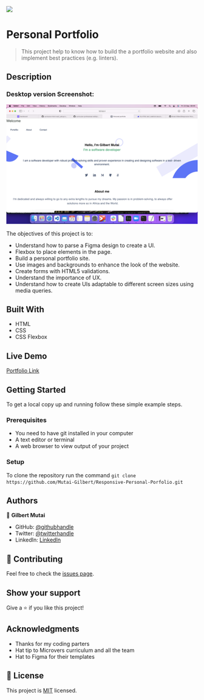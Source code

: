 ![](https://img.shields.io/badge/Microverse-blueviolet)

# Personal Portfolio

> This project help to know how to build the a portfolio website and also implement best practices (e.g. linters).

## Description


### Desktop version Screenshot:

![screenshot](/media/personal-portfolio.png)

The objectives of this project is to:

- Understand how to parse a Figma design to create a UI.
- Flexbox to place elements in the page.
- Build a personal portfolio site.
- Use images and backgrounds to enhance the look of the website.
- Create forms with HTML5 validations.
- Understand the importance of UX.
- Understand how to create UIs adaptable to different screen sizes using media queries.

## Built With

- HTML
- CSS
- CSS Flexbox

## Live Demo

[Portfolio Link](https://github.com/Mutai-Gilbert/Responsive-Personal-Porfolio)

## Getting Started

To get a local copy up and running follow these simple example steps.

### Prerequisites

- You need to have git installed in your computer
- A text editor or terminal
- A web browser to view output of your project

### Setup

To clone the repository run the command `git clone https://github.com/Mutai-Gilbert/Responsive-Personal-Porfolio.git`

## Authors

👤 **Gilbert Mutai**

- GitHub: [@githubhandle](https://github.com/Mutai-Gilbert)
- Twitter: [@twitterhandle](https://twitter.com/@nerdmutai)
- LinkedIn: [LinkedIn](https://www.linkedin.com/in/mutai-gilbert-2a5a42137/)

## 🤝 Contributing

Feel free to check the [issues page](../../issues/).

## Show your support

Give a ⭐️ if you like this project!

## Acknowledgments

- Thanks for my coding parters
- Hat tip to Microvers curriculum and all the team
- Hat to Figma for their templates

## 📝 License

This project is [MIT](./MIT.md) licensed.
